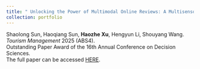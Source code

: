 ```yaml
---
title: " Unlocking the Power of Multimodal Online Reviews: A Multisensory Perspective"
collection: portfolio
---
```

Shaolong Sun, Haoqiang Sun, **Haozhe Xu**, Hengyun Li, Shouyang Wang. *Tourism Management* 2025 (ABS4).  
Outstanding Paper Award of the 16th Annual Conference on Decision Sciences.  
The full paper can be accessed [HERE](https://www.sciencedirect.com/science/article/abs/pii/S0261517725000767).
